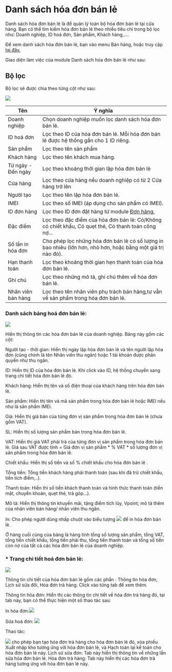 # Danh sách hóa đơn bán lẻ

Danh sách hóa đơn bán lẻ là để quản lý toàn bộ hóa đơn bán lẻ tại cửa hàng.
Bạn có thể tìm kiếm hóa đơn bán lẻ theo nhiều tiêu chí trong bộ lọc như: Doanh nghiệp, ID hoá đơn, Sản phẩm, Khách hàng,....

Để xem danh sách hóa đơn bán lẻ, bạn vào menu Bán hàng, hoặc truy cập [tại đây.](https://nhanh.vn/pos/bill/index)

Giao diện làm việc của module Danh sách hóa đơn bán lẻ như sau:

## Bộ lọc

Bộ lọc sẽ được chia theo từng cột như sau:
 
 
![](https://raw.githubusercontent.com/hieunguyenduc-nhanh/manual/master/docs/ban-hang/img/danh-sach-hoa-don-ban-le.jpg)

Tên | Ý nghĩa
-------|--------
Doanh nghiệp | Chọn doanh nghiệp muốn lọc danh sách hóa đơn bán lẻ.
ID hoá đơn | Lọc theo ID của hóa đơn bán lẻ. Mỗi hóa đơn bán lẻ được hệ thống gắn cho 1 ID riêng.
Sản phẩm | Lọc theo tên sản phẩm
Khách hàng | Lọc theo tên khách mua hàng.
Từ ngày - Đến ngày | Lọc theo khoảng thời gian lập hóa đơn bán lẻ
Cửa hàng | Lọc theo cửa hàng nếu doanh nghiệp có từ 2 Cửa hàng trở lên
Người tạo | Lọc theo tên lập hóa đơn bán lẻ.
IMEI | Lọc theo số IMEI (áp dụng cho sản phẩm có IMEI).
ID đơn hàng | Lọc theo ID đơn đặt hàng từ module [Đơn hàng.](https://nhanh.vn/order/manage/index)
Đặc điểm | Lọc theo đặc điểm của hóa đơn bán lẻ: Có/Không có chiết khấu, Có quẹt thẻ, Có thanh toán công nợ...
Số lần in hóa đơn | Cho phép lọc những hóa đơn bán lẻ có số lượng in bao nhiêu (lớn hơn, nhỏ hơn, hoặc bằng một giá trị nào đó).
Hạn thanh toán | Lọc theo khoảng thời gian hẹn thanh toán của hóa đơn bán lẻ.
Ghi chú | Lọc theo những mô tả, ghi chú thêm về hóa đơn bán lẻ.
Nhân viên bán hàng | Lọc theo tên nhân viên phụ trách bán hàng,tư vẫn về sản phẩm trong hóa đơn bán lẻ.

### Danh sách bảng hoá đơn bán lẻ:


![](https://raw.githubusercontent.com/nhanhapi/manual/master/docs/ban-hang/img/danh-sach-hoa-don-ban-le.png)


Hiển thị thông tin các hóa đơn bán lẻ của doanh nghiệp. Bảng này gồm các cột:

Người tạo - thời gian: Hiển thị ngày lập hóa đơn bán lẻ và tên người lập hóa đơn (cũng chính là tên Nhân viên thu ngân) hoặc 1 tài khoản được phân quyền như thu ngân.

ID: Hiển thị ID của hóa đơn bán lẻ. Khi click vào ID, hệ thống chuyển sang trang chi tiết hóa đơn bán lẻ đó.

Khách hàng: Hiển thị tên và số điện thoại của khách hàng trên hóa đơn bán lẻ.

Sản phẩm: Hiển thị tên và mã sản phẩm trong hóa đơn bán lẻ hoặc IMEI nếu như là sản phẩm IMEI.

Giá: Hiển thị giá bán của từng đơn vị sản phẩm trong hóa đơn bán lẻ (chưa gồm VAT).

SL: Hiển thị số lượng sản phẩm bán trong hóa đơn bán lẻ.

VAT: Hiển thị giá VAT phải trả của từng đơn vị sản phẩm trong hóa đơn bán lẻ. Giá sau VAT được tính = Giá đơn vị sản phẩm * % VAT * số lượng đơn vị sản phẩm trong hóa đơn bán lẻ.

Chiết khấu: Hiển thị số tiền và số % chiết khấu cho hóa đơn bán lẻ .

Tổng tiền: Tổng tiền khách hàng phải thanh toán (sau khi đã trừ chiết khấu, tiền tích điểm,..).

Thanh toán: Hiển thi số tiền khách thanh toán và hình thức thanh toán (tiền mặt, chuyển khoản, quẹt thẻ, trả góp...).

Mô tả: Hiển thị thông tin khuyến mãi, tặng điểm tích lũy, Vpoint; mô tả thêm của nhân viên bán hàng/ nhân viên thu ngân.

In: Cho phép người dùng nhấp chuột vào biểu tượng ![](https://raw.githubusercontent.com/nhanhapi/manual/master/docs/ban-hang/img/may-in.png)  để in hóa đơn bán lẻ.


Ở hàng cuối cùng của bảng là hàng tính tổng số lượng sản phẩm, tổng VAT, tổng tiền chiết khấu, tổng tiền phải thu, tổng tiền thanh toán và tổng số tiền còn nợ của tất cả các hóa đơn bán lẻ của doanh nghiệp.

### * Trang chi tiết hoá đơn bán lẻ:


![](https://raw.githubusercontent.com/nhanhapi/manual/master/docs/ban-hang/img/chi-tiet-hoa-don-ban-le.png)


Thông tin chi tiết của hóa đơn bán lẻ gồm các phần : Thông tin hóa đơn, Lịch sử sửa đổi, Hóa đơn trả hàng. Click vào từng tab để xem thêm.

Thông tin hóa đơn: Hiển thị các thông tin chi tiết về hóa đơn trả hàng đó, tại tab này, bạn có thể thực hiện một số thao tác sau:


In hóa đơn:![](https://raw.githubusercontent.com/nhanhapi/manual/master/docs/ban-hang/img/in-hd.png)


Sửa hoá đơn: ![](https://raw.githubusercontent.com/nhanhapi/manual/master/docs/ban-hang/img/sua-hd.png)


Thao tác:

![](https://raw.githubusercontent.com/nhanhapi/manual/master/docs/ban-hang/img/sua-hoa-don-ban-lee.png) cho phép bạn tạo hóa đơn trả hàng cho hóa đơn bán lẻ đó, xóa phiếu Xuất nhập kho tương ứng với hóa đơn bán lẻ, và Hạch toán lại kế toán cho hóa đơn bán lẻ này.
Lịch sử sửa đơn: Tab này hiển thị thông tin về những lần sửa hóa đơn bán lẻ.
Hóa đơn trả hàng: Tab này hiển thị các hóa đơn trả hàng tương ứng với hóa đơn bán lẻ này.
